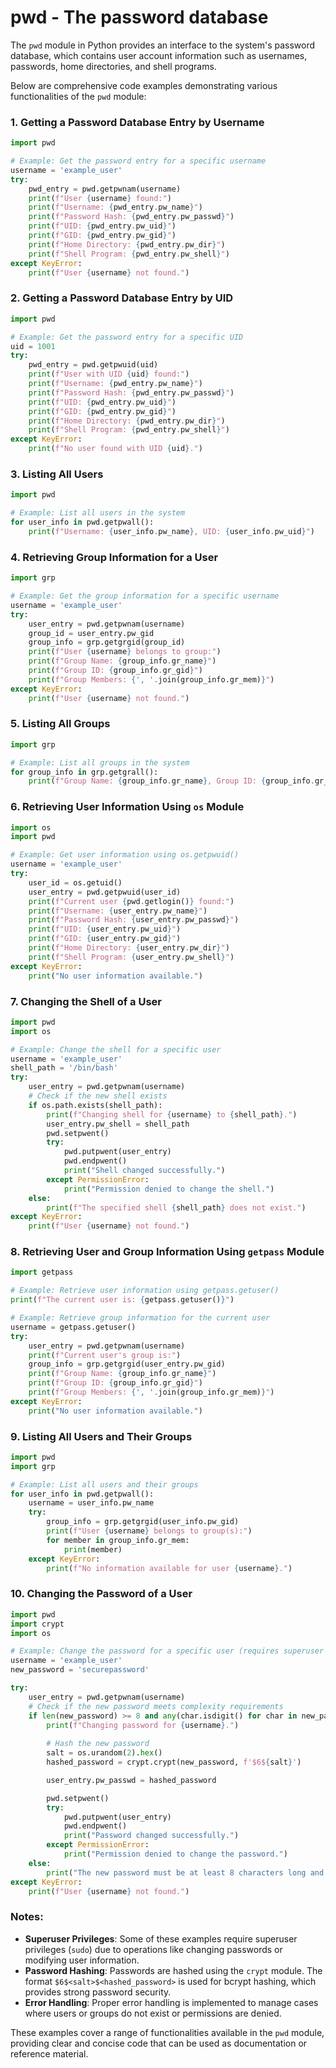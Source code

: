 # pwd - The password database

The `pwd` module in Python provides an interface to the system's password database, which contains user account information such as usernames, passwords, home directories, and shell programs.

Below are comprehensive code examples demonstrating various functionalities of the `pwd` module:

### 1. Getting a Password Database Entry by Username

```python
import pwd

# Example: Get the password entry for a specific username
username = 'example_user'
try:
    pwd_entry = pwd.getpwnam(username)
    print(f"User {username} found:")
    print(f"Username: {pwd_entry.pw_name}")
    print(f"Password Hash: {pwd_entry.pw_passwd}")
    print(f"UID: {pwd_entry.pw_uid}")
    print(f"GID: {pwd_entry.pw_gid}")
    print(f"Home Directory: {pwd_entry.pw_dir}")
    print(f"Shell Program: {pwd_entry.pw_shell}")
except KeyError:
    print(f"User {username} not found.")
```

### 2. Getting a Password Database Entry by UID

```python
import pwd

# Example: Get the password entry for a specific UID
uid = 1001
try:
    pwd_entry = pwd.getpwuid(uid)
    print(f"User with UID {uid} found:")
    print(f"Username: {pwd_entry.pw_name}")
    print(f"Password Hash: {pwd_entry.pw_passwd}")
    print(f"UID: {pwd_entry.pw_uid}")
    print(f"GID: {pwd_entry.pw_gid}")
    print(f"Home Directory: {pwd_entry.pw_dir}")
    print(f"Shell Program: {pwd_entry.pw_shell}")
except KeyError:
    print(f"No user found with UID {uid}.")
```

### 3. Listing All Users

```python
import pwd

# Example: List all users in the system
for user_info in pwd.getpwall():
    print(f"Username: {user_info.pw_name}, UID: {user_info.pw_uid}")
```

### 4. Retrieving Group Information for a User

```python
import grp

# Example: Get the group information for a specific username
username = 'example_user'
try:
    user_entry = pwd.getpwnam(username)
    group_id = user_entry.pw_gid
    group_info = grp.getgrgid(group_id)
    print(f"User {username} belongs to group:")
    print(f"Group Name: {group_info.gr_name}")
    print(f"Group ID: {group_info.gr_gid}")
    print(f"Group Members: {', '.join(group_info.gr_mem)}")
except KeyError:
    print(f"User {username} not found.")
```

### 5. Listing All Groups

```python
import grp

# Example: List all groups in the system
for group_info in grp.getgrall():
    print(f"Group Name: {group_info.gr_name}, Group ID: {group_info.gr_gid}")
```

### 6. Retrieving User Information Using `os` Module

```python
import os
import pwd

# Example: Get user information using os.getpwuid()
username = 'example_user'
try:
    user_id = os.getuid()
    user_entry = pwd.getpwuid(user_id)
    print(f"Current user {pwd.getlogin()} found:")
    print(f"Username: {user_entry.pw_name}")
    print(f"Password Hash: {user_entry.pw_passwd}")
    print(f"UID: {user_entry.pw_uid}")
    print(f"GID: {user_entry.pw_gid}")
    print(f"Home Directory: {user_entry.pw_dir}")
    print(f"Shell Program: {user_entry.pw_shell}")
except KeyError:
    print("No user information available.")
```

### 7. Changing the Shell of a User

```python
import pwd
import os

# Example: Change the shell for a specific user
username = 'example_user'
shell_path = '/bin/bash'
try:
    user_entry = pwd.getpwnam(username)
    # Check if the new shell exists
    if os.path.exists(shell_path):
        print(f"Changing shell for {username} to {shell_path}.")
        user_entry.pw_shell = shell_path
        pwd.setpwent()
        try:
            pwd.putpwent(user_entry)
            pwd.endpwent()
            print("Shell changed successfully.")
        except PermissionError:
            print("Permission denied to change the shell.")
    else:
        print(f"The specified shell {shell_path} does not exist.")
except KeyError:
    print(f"User {username} not found.")
```

### 8. Retrieving User and Group Information Using `getpass` Module

```python
import getpass

# Example: Retrieve user information using getpass.getuser()
print(f"The current user is: {getpass.getuser()}")

# Example: Retrieve group information for the current user
username = getpass.getuser()
try:
    user_entry = pwd.getpwnam(username)
    print(f"Current user's group is:")
    group_info = grp.getgrgid(user_entry.pw_gid)
    print(f"Group Name: {group_info.gr_name}")
    print(f"Group ID: {group_info.gr_gid}")
    print(f"Group Members: {', '.join(group_info.gr_mem)}")
except KeyError:
    print("No user information available.")
```

### 9. Listing All Users and Their Groups

```python
import pwd
import grp

# Example: List all users and their groups
for user_info in pwd.getpwall():
    username = user_info.pw_name
    try:
        group_info = grp.getgrgid(user_info.pw_gid)
        print(f"User {username} belongs to group(s):")
        for member in group_info.gr_mem:
            print(member)
    except KeyError:
        print(f"No information available for user {username}.")
```

### 10. Changing the Password of a User

```python
import pwd
import crypt
import os

# Example: Change the password for a specific user (requires superuser privileges)
username = 'example_user'
new_password = 'securepassword'

try:
    user_entry = pwd.getpwnam(username)
    # Check if the new password meets complexity requirements
    if len(new_password) >= 8 and any(char.isdigit() for char in new_password):
        print(f"Changing password for {username}.")
        
        # Hash the new password
        salt = os.urandom(2).hex()
        hashed_password = crypt.crypt(new_password, f'$6${salt}')

        user_entry.pw_passwd = hashed_password

        pwd.setpwent()
        try:
            pwd.putpwent(user_entry)
            pwd.endpwent()
            print("Password changed successfully.")
        except PermissionError:
            print("Permission denied to change the password.")
    else:
        print("The new password must be at least 8 characters long and contain at least one digit.")
except KeyError:
    print(f"User {username} not found.")
```

### Notes:
- **Superuser Privileges**: Some of these examples require superuser privileges (`sudo`) due to operations like changing passwords or modifying user information.
- **Password Hashing**: Passwords are hashed using the `crypt` module. The format `$6$<salt>$<hashed_password>` is used for bcrypt hashing, which provides strong password security.
- **Error Handling**: Proper error handling is implemented to manage cases where users or groups do not exist or permissions are denied.

These examples cover a range of functionalities available in the `pwd` module, providing clear and concise code that can be used as documentation or reference material.

